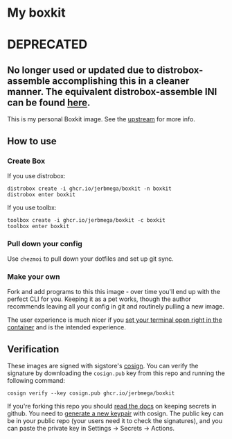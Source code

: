 # My boxkit
# **DEPRECATED**
## No longer used or updated due to distrobox-assemble accomplishing this in a cleaner manner. The equivalent distrobox-assemble INI can be found [here](https://github.com/jerbmega/ublue/blob/live/usr/share/ublue-os/boxkit.ini).

This is my personal Boxkit image. See the [upstream](https://github.com/ublue-os/boxkit) for more info.

## How to use

### Create Box

If you use distrobox:

    distrobox create -i ghcr.io/jerbmega/boxkit -n boxkit
    distrobox enter boxkit
    
If you use toolbx:

    toolbox create -i ghcr.io/jerbmega/boxkit -c boxkit
    toolbox enter boxkit

### Pull down your config

Use `chezmoi` to pull down your dotfiles and set up git sync.


### Make your own

Fork and add programs to this this image - over time you'll end up with the perfect CLI for you.
Keeping it as a pet works, though the author recommends leaving all your config in git and routinely pulling a new image.

The user experience is much nicer if you [set your terminal open right in the container](https://distrobox.privatedns.org/useful_tips.html#using-distrobox-as-main-cli) and is the intended experience. 

## Verification

These images are signed with sigstore's [cosign](https://docs.sigstore.dev/cosign/overview/). You can verify the signature by downloading the `cosign.pub` key from this repo and running the following command:

    cosign verify --key cosign.pub ghcr.io/jerbmega/boxkit
    
If you're forking this repo you should [read the docs](https://docs.github.com/en/actions/security-guides/encrypted-secrets) on keeping secrets in github. You need to [generate a new keypair](https://docs.sigstore.dev/cosign/overview/) with cosign. The public key can be in your public repo (your users need it to check the signatures), and you can paste the private key in Settings -> Secrets -> Actions.

